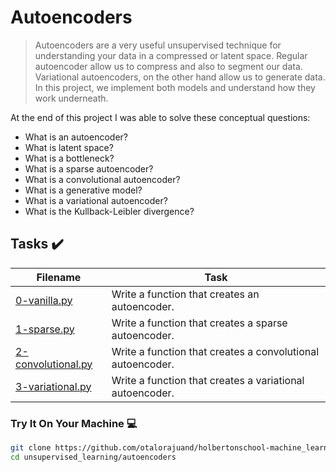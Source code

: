 # Autoencoders

> Autoencoders are a very useful unsupervised technique for understanding your data in a compressed or latent space. Regular autoencoder allow us to compress and also to segment our data. Variational autoencoders, on the other hand allow us to generate data. In this project, we implement both models and understand how they work underneath. 

At the end of this project I was able to solve these conceptual questions:

* What is an autoencoder?
* What is latent space?
* What is a bottleneck?
* What is a sparse autoencoder?
* What is a convolutional autoencoder?
* What is a generative model?
* What is a variational autoencoder?
* What is the Kullback-Leibler divergence?

## Tasks :heavy_check_mark:

| Filename | Task |
| ------ | ------------------------------------------------- | 
| [0-vanilla.py](https://github.com/otalorajuand/holbertonschool-machine_learning/blob/main/unsupervised_learning/autoencoders/0-vanilla.py)| Write a function that creates an autoencoder. | 
| [1-sparse.py](https://github.com/otalorajuand/holbertonschool-machine_learning/blob/main/unsupervised_learning/autoencoders/1-sparse.py)| Write a function that creates a sparse autoencoder. | 
| [2-convolutional.py](https://github.com/otalorajuand/holbertonschool-machine_learning/blob/main/unsupervised_learning/autoencoders/2-convolutional.py)| Write a function that creates a convolutional autoencoder. | 
| [3-variational.py](https://github.com/otalorajuand/holbertonschool-machine_learning/blob/main/unsupervised_learning/autoencoders/3-variational.py)| Write a function that creates a variational autoencoder. | 



### Try It On Your Machine :computer:
```bash
git clone https://github.com/otalorajuand/holbertonschool-machine_learning.git
cd unsupervised_learning/autoencoders
```